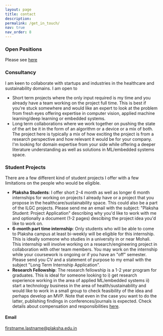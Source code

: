 ```yaml
---
layout: page
title: contact
description:
permalink: /get_in_touch/
nav: true
nav_order: 8
---
```


### Open Positions

Please see [here](/open_positions)

### Consultancy

I am keen to collaborate with startups and industries in the healthcare and sustainability domains. I am open to

- Short term projects where the only input required is my time and you already have a team working on the project full time. This is best if you're stuck somewhere and would like an expert to look at the problem from fresh eyes offering expertise in computer vision, applied machine learning/deep learning or embedded systems.
- Long term collaborations where we work together on pushing the state of the art be it in the form of an algorithm or a device or a mix of both. The project here is typically a mix of how exciting the project is from a research perspective and how relevant it would be for your company. I'm looking for domain expertise from your side while offering a deeper literature understanding as well as solutions in ML/embedded systems space.

### Student Projects

There are a few different kind of student projects I offer with a few limitations on the people who would be eligible.

- **Plaksha Students**: I offer short 2-4 month as well as longer 6 month internships for working on projects I already have or a project that you propose in the healthcare/sustainability space. This could also be a part of the ILGC projects. Please send me an email with the subject: "Plaksha Student: Project Application" describing why you'd like to work with me and optionally a document (1-2 pages) descibing the project idea you'd like to work on.
- **6-month part time internship**: Only students who will be able to come to Plaksha campus at least bi-weekly will be eligible for this internship. This is ideally someone who studies in a university in or near Mohali. This internship will involve working on a research/engineering project in collaboration with other team members. You may work on the internship while your coursework is ongoing or if you have an "off" semester. Please send you CV and a statement of purpose to my email with the subject "Long Term Internship Application".
- **Research Fellowship**: The research fellowship is a 1-2 year program for graduates. This is ideal for someone looking to i) get research experience working in the area of applied ML/embedded systems ii) start a technology business in the area of health/sustainability and would like to work in a small group to check feasibility of the idea and perhaps develop an MVP. Note that even in the case you want to do the latter, publishing findings in conferences/journals is expected. Check details about compensation and responsibilities [here](https://plaksha.edu.in/research).

#### Email

firstname.lastname@plaksha.edu.in
